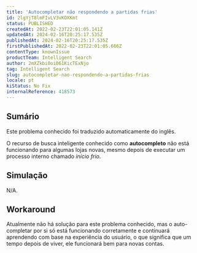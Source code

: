 ```yaml
---
title: 'Autocompletar não respondendo a partidas frias'
id: 2lgYjT8lmFIvLV3vKOXKmt
status: PUBLISHED
createdAt: 2022-02-23T22:01:05.141Z
updatedAt: 2024-02-16T20:25:17.535Z
publishedAt: 2024-02-16T20:25:17.535Z
firstPublishedAt: 2022-02-23T22:01:05.666Z
contentType: knownIssue
productTeam: Intelligent Search
author: 2mXZkbi0oi061KicTExNjo
tag: Intelligent Search
slug: autocompletar-nao-respondendo-a-partidas-frias
locale: pt
kiStatus: No Fix
internalReference: 418573
---
```


## Sumário

<div class="alert alert-info">
  <p>Este problema conhecido foi traduzido automaticamente do inglês.</p>
</div>


O recurso de busca inteligente conhecido como **autocompleto** não está funcionando para algumas lojas novas, mesmo depois de executar um processo interno chamado _início frio_.




## Simulação


N/A.



## Workaround


Atualmente não há solução para este problema conhecido, mas o auto-completar por si só está funcionando corretamente e continuará aprendendo com base na experiência do usuário, o que significa que um tempo depois de viver, ele funcionará bem para novas contas.

